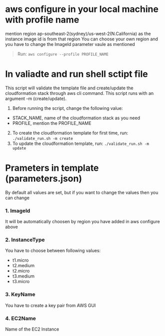 # aws configure in your local machine with profile name
mention region ap-southeast-2(sydney)/us-west-2(N.California) as the instance image id is from that region
You can choose your own region and you have to change the ImageId parameter vaule as mentioned 
> Run: `aws configure --profile PROFILE_NAME`

# In valiadte and run shell sctipt file
This script will validate the template file and create/update the cloudformation stack through aws cli command. This script runs with an argument -m (create/update).

1. Before running the script, change the following value:
  - STACK_NAME, name of the cloudformation stack as you need
  - PROFILE, mention the PROFILE_NAME

2. To create the cloudformation template for first time, run:
   `./validate_run.sh -m create`
3. To update the cloudformation template, run:
   `./validate_run.sh -m update`


# Prameters in template (parameters.json)
By default all values are set, but if you want to change the values then you can change

### 1. ImageId
It will be automatically choosen by region you have added in aws configure above

### 2. InstanceType
You have to choose between following values:
   - t1.micro
   - t2.medium
   - t2.micro
   - t3.medium
   - t3.micro

### 3. KeyName
You have to create a key pair from AWS GUI

### 4. EC2Name
Name of the EC2 Instance
